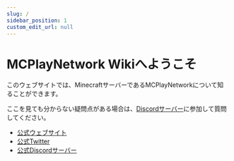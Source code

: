 ```yaml
---
slug: /
sidebar_position: 1
custom_edit_url: null
---
```


# MCPlayNetwork Wikiへようこそ

このウェブサイトでは、MinecraftサーバーであるMCPlayNetworkについて知ることができます。

ここを見ても分からない疑問点がある場合は、[Discordサーバー](https://discord.io/mcplaynetwork)に参加して質問してください。

- [公式ウェブサイト](https://www.mcplay.biz)
- [公式Twitter](https://twitter.com/MCPlayNetwork)
- [公式Discordサーバー](https://www.mcplay.biz/discord)
